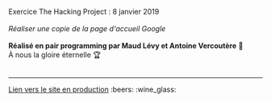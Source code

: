 Exercice The Hacking Project : 8 janvier 2019<br/>
<br/>
<i>Réaliser une copie de la page d'accueil Google</i><br/>
<br/>
<b>Réalisé en pair programming par Maud Lévy et Antoine Vercoutère</b> :rocket: <br/>
À nous la gloire éternelle :trophy:<br/><br/>
<hr/>
<a href="https://mlla0.github.io/google_home_page/">Lien vers le site en production</a> :beers: :wine_glass:
